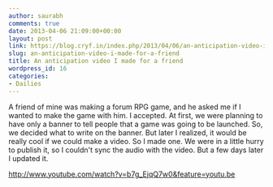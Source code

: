 ```yaml
---
author: saurabh
comments: true
date: 2013-04-06 21:09:00+00:00
layout: post
link: https://blog.cryf.in/index.php/2013/04/06/an-anticipation-video-i-made-for-a-friend/
slug: an-anticipation-video-i-made-for-a-friend
title: An anticipation video I made for a friend
wordpress_id: 16
categories:
- Dailies
---
```




A friend of mine was making a forum RPG game, and he asked me if I wanted to make the game with him. I accepted. At first, we were planning to have only a banner to tell people that a game was going to be launched. So, we decided what to write on the banner. But later I realized, it would be really cool if we could make a video. So I made one. We were in a little hurry to publish it, so I couldn't sync the audio with the video. But a few days later I updated it.



http://www.youtube.com/watch?v=b7g_EjqQ7w0&feature=youtu.be


